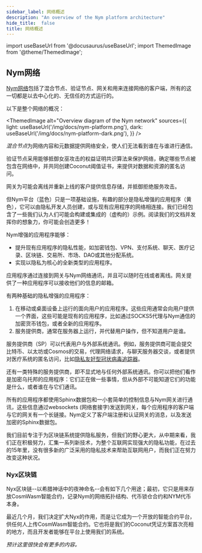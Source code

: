 ```yaml
---
sidebar_label: 网络概述
description: "An overview of the Nym platform architecture"
hide_title:  false
title: 网络概述
---
```


import useBaseUrl from '@docusaurus/useBaseUrl';
import ThemedImage from '@theme/ThemedImage';

## Nym网络

[Nym网络](https://github.com/nymtech/nym)包括了混合节点、验证节点、网关和用来连接网络的客户端，所有的这一切都是以去中心化的、无信任的方式运行的。

以下是整个网络的概况：

<ThemedImage
  alt="Overview diagram of the Nym network"
  sources={{
    light: useBaseUrl('/img/docs/nym-platform.png'),
    dark: useBaseUrl('/img/docs/nym-platform-dark.png'),
  }}
/>

*混合节点*为网络内容和元数据提供网络安全，使人们无法看到谁在与谁进行通信。

验证节点采用能够抵御女巫攻击的权益证明共识算法来保护网络，确定哪些节点被包含在网络中，并共同创建Coconut阈值证书，来提供对数据和资源的匿名访问。

网关为可能会离线并重新上线的客户提供信息存储，并抵御拒绝服务攻击。

但Nym平台（蓝色）只是一项基础设施，有趣的部分是隐私增强的应用程序（黄色），它可以由隐私开发人员创建，或与现有应用程序的网络相连接。我们已经包含了一些我们认为人们可能会构建或集成的（虚构的）示例。阅读我们的文档并发挥你的想象力，你可能会创造更多！

Nym增强的应用程序能够：

- 提升现有应用程序的隐私性能，如加密钱包、VPN、支付系统、聊天、医疗记录、区块链、交易所、市场、DAO或其他分配系统。
- 实现以隐私为核心的全新类型的应用程序。

应用程序通过连接到网关与Nym网络通讯，并且可以随时在线或者离线。网关提供了一种应用程序可以接收他们的信息的邮箱。

有两种基础的隐私增强的应用程序：

1. 在移动或桌面设备上运行的面向用户的应用程序。这些应用通常会向用户提供一个界面，这些可能是现有的应用程序，比如通过SOCKS5代理与Nym通信的加密货币钱包，或者全新的应用程序。
2. 服务提供商，通常在服务器上运行，并代替用户操作，但不知道用户是谁。

服务提供商（SP）可以代表用户与外部系统通讯。例如，服务提供商可能会提交比特币、以太坊或Cosmos的交易，代理网络请求，与聊天服务器交谈，或者提供对医疗系统的匿名访问，比如[隐私友好型冠状病毒追踪器](https://constructiveproof.com/posts/2020-04-24-coronavirus-tracking-app-privacy/)。

还有一类特殊的服务提供商，即不显式地与任何外部系统通讯。你可以把他们看作是加密乌托邦的应用程序：它们正在做一些事情，但从外部不可能知道它们的功能是什么，或者谁在与它们通讯。

所有的应用程序都使用Sphinx数据包和一小套简单的控制信息与Nym网关进行通讯，这些信息通过websockets (网络套接字)发送到网关，每个应用程序的客户端与它的网关有一个长链接。Nym定义了客户端注册和认证网关的消息，以及发送加密的Sphinx数据包。

我们目前专注于为区块链系统提供隐私服务，但我们的野心更大，从中期来看，我们正在积极努力，汇集一系列新技术，为整个互联网实现强大的隐私功能，在过去的15年里，没有很多新的广泛采用的隐私技术来帮助互联网用户，而我们正在努力改变这种状况。

### Nyx区块链

Nyx区块链--以希腊神话中的夜神命名--会有如下几个用途；最初，它只是用来存放CosmWasm智能合约，记录Nym的网络拓扑结构、代币锁仓合约和NYM代币本身。

最近几个月，我们决定扩大Nyx的作用，而是让它成为一个开放的智能合约平台，供任何人上传CosmWasm智能合约。它也将是我们的Coconut凭证方案首次亮相的地方，而且开发者能够在平台上使用我们的系统。

*预计这里很快会有更多的内容。*
